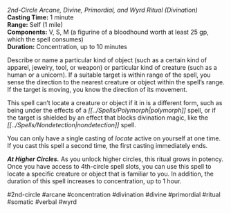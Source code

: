 *2nd-Circle Arcane, Divine, Primordial, and Wyrd Ritual (Divination)*  
**Casting Time:** 1 minute  
**Range:** Self (1 mile)  
**Components:** V, S, M (a figurine of a bloodhound worth at least 25 gp, which the spell consumes)  
**Duration:** Concentration, up to 10 minutes

Describe or name a particular kind of object (such as a certain kind of apparel, jewelry, tool, or weapon) or particular kind of creature (such as a human or a unicorn). If a suitable target is within range of the spell, you sense the direction to the nearest creature or object within the spell’s range. If the target is moving, you know the direction of its movement.

This spell can’t locate a creature or object if it in is a different form, such as being under the effects of a *[[../Spells/Polymorph|polymorph]]* spell, or if the target is shielded by an effect that blocks divination magic, like the *[[../Spells/Nondetection|nondetection]]* spell.

You can only have a single casting of *locate* active on yourself at one time. If you cast this spell a second time, the first casting immediately ends.

***At Higher Circles.*** As you unlock higher circles, this ritual grows in potency. Once you have access to 4th-circle spell slots, you can use this spell to locate a specific creature or object that is familiar to you. In addition, the duration of this spell increases to concentration, up to 1 hour.

#2nd-circle #arcane #concentration #divination #divine #primordial #ritual #somatic #verbal #wyrd
